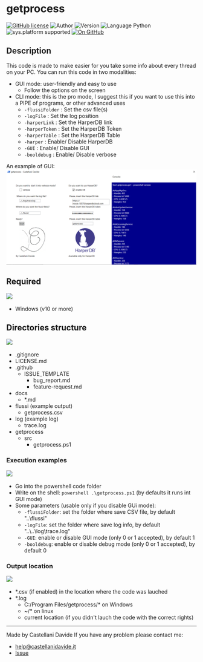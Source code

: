 ﻿# getprocess
[![GitHub license](https://img.shields.io/badge/license-Apache%202.0%20License-green?style=flat)](https://github.com/CastellaniDavide/cpp-getprocess/blob/master/LICENSE) ![Author](https://img.shields.io/badge/author-Castellani%20Davide-green?style=flat) ![Version](https://img.shields.io/badge/version-v01.03-blue?style=flat) ![Language Python](https://img.shields.io/badge/language-Python-yellowgreen?style=flat) ![sys.platform supported](https://img.shields.io/badge/OS%20platform%20supported-All-blue?style=flat) [![On GitHub](https://img.shields.io/badge/on%20GitHub-True-green?style=flat&logo=github)](https://github.com/CastellaniDavide/getprocess) 

## Description
This code is made to make easier for you take some info about every thread on your PC.
You can run this code in two modalities:
 - GUI mode: user-friendly and easy to use
   - Follow the options on the screen
 - CLI mode: this is the pro mode, I suggest this if you want to use this into a PIPE of programs, or other advanced uses
   - ```-flussiFolder``` : Set the csv file(s) 
   - ```-logFile``` : Set the log position
   - ```-harperLink``` :  Set the HarperDB link
   - ```-harperToken``` : Set the HarperDB Token
   - ```-harperTable``` : Set the HarperDB Table
   - ```-harper``` :  Enable/ Disable HarperDB
   - ```-GUI``` : Enable/ Disable GUI
   - ```-booldebug``` : Enable/ Disable verbose

An example of GUI:
![Example GUI](https://github.com/CastellaniDavide/getprocess/blob/v01.03/docs/example.png?raw=true)

## Required
![](http://jeffnielsen.com/wp-content/uploads/2014/06/required-cropped.png)
 - Windows (v10 or more)

## Directories structure
![](https://cdn.analyticsvidhya.com/wp-content/uploads/2019/05/data-science-framework.png)
 - .gitignore
 - LICENSE.md
 - .github
   - ISSUE_TEMPLATE
     - bug_report.md
     - feature-request.md
 - docs
   - \*.md
 - flussi (example output)
   - getprocess.csv
 - log (example log)
   - trace.log
 - getprocess
   - src
     - getprocess.ps1
   
### Execution examples  
![](https://blog.toadworld.com/hs-fs/hubfs/SQL_tools-8_ways_large.jpg?width=3248&name=SQL_tools-8_ways_large.jpg)
 - Go into the powershell code folder
 - Write on the shell: ```powershell .\getprocess.ps1``` (by defaults it runs int GUI mode)
 - Some parameters (usable only if you disable GUi mode):
   - ```-flussiFolder```: set the folder where save CSV file, by default "..\\flussi"
   - ```-logFile```: set the folder where save log info, by default "..\\..\\log\\trace.log"
   - ```-GUI```: enable or disable GUI mode (only 0 or 1 accepted), by default 1
   - ```-booldebug```: enable or disable debug mode (only 0 or 1 accepted), by default 0
   
### Output location
![](https://www.macroeconomia.it/wp-content/uploads/2018/03/input-output-650x364.png)
 - *.csv (if enabled) in the location where the code was lauched
 - *.log
   - C:/Program Files/getprocess/* on Windows
   - ~/* on linux
   - current location (if you didn't lauch the code with the correct rights)

---
Made by Castellani Davide 
If you have any problem please contact me:
- help@castellanidavide.it
- [Issue](https://github.com/CastellaniDavide/getprocess/issues)
